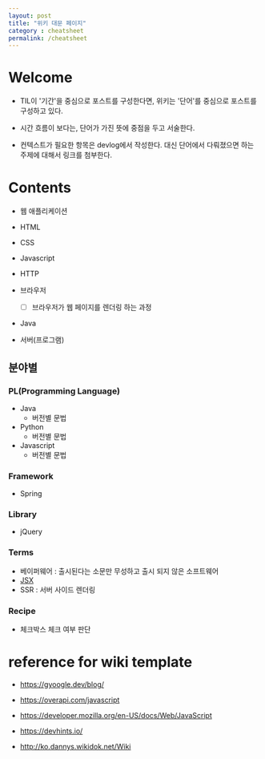 ```yaml
---
layout: post
title: "위키 대문 페이지"
category : cheatsheet
permalink: /cheatsheet
---
```


# Welcome

- TIL이 '기간'을 중심으로 포스트를 구성한다면, 위키는 '단어'를 중심으로 포스트를 구성하고 있다.
- 시간 흐름이 보다는, 단어가 가진 뜻에 중점을 두고 서술한다.

- 컨텍스트가 필요한 항목은 devlog에서 작성한다. 대신 단어에서 다뤄졌으면 하는 주제에 대해서 링크를 첨부한다.



# Contents

- 웹 애플리케이션

- HTML

- CSS

- Javascript

- HTTP

- 브라우저

  - [ ] 브라우저가 웹 페이지를 렌더링 하는 과정

- Java

- 서버(프로그램)

  

## 분야별

### PL(Programming Language)

- Java
  - 버전별 문법
- Python
  - 버전별 문법
- Javascript
  - 버전별 문법



### Framework

- Spring




### Library

- jQuery



### Terms

- 베이퍼웨어 : 출시된다는 소문만 무성하고 출시 되지 않은 소프트웨어
- [JSX](https://ko.reactjs.org/docs/introducing-jsx.html)
- SSR : 서버 사이드 렌더링



### Recipe

- 체크박스 체크 여부 판단



# reference for wiki template

- https://gyoogle.dev/blog/
- https://overapi.com/javascript
- https://developer.mozilla.org/en-US/docs/Web/JavaScript

- https://devhints.io/

- http://ko.dannys.wikidok.net/Wiki

